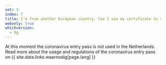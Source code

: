 ```yaml
---
set: 3
index: 7
title: I’m from another European country. Can I use my certificate to visit an event or location in the Netherlands?
webonly: true
whichversion:
  - 0g
---
```

At this moment the coronavirus entry pass is not used in the Netherlands. Read more about the usage and regulations of the coronavirus entry pass on {{ site.data.links.waarnodig[page.lang] }}
